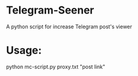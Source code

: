 # Telegram-Seener
A python script for increase Telegram post's viewer


# Usage:

python mc-script.py proxy.txt "post link"
